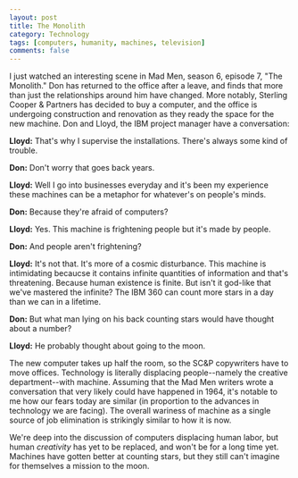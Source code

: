 ```yaml
---
layout: post
title: The Monolith
category: Technology
tags: [computers, humanity, machines, television]
comments: false
---
```


I just watched an interesting scene in Mad Men, season 6, episode 7, "The Monolith." Don has returned to the office after a leave, and finds that more than just the relationships around him have changed. More notably, Sterling Cooper & Partners has decided to buy a computer, and the office is undergoing construction and renovation as they ready the space for the new machine. Don and Lloyd, the IBM project manager have a conversation: 


<strong>Lloyd:</strong> That's why I supervise the installations. There's always some kind of trouble.

<strong>Don:</strong> Don't worry that goes back years.

<strong>Lloyd:</strong> Well I go into businesses everyday and it's been my experience these machines can be a metaphor for whatever's on people's minds.

<strong>Don:</strong> Because they're afraid of computers?

<strong>Lloyd:</strong> Yes. This machine is frightening people but it's made by people.

<strong>Don:</strong> And people aren't frightening?

<strong>Lloyd:</strong> It's not that. It's more of a cosmic disturbance. This machine is intimidating becaucse it contains infinite quantities of information and that's threatening. Because human existence is finite. But isn't it god-like that we've mastered the infinite? The IBM 360 can count more stars in a day than we can in a lifetime.

<strong>Don:</strong> But what man lying on his back counting stars would have thought about a number?

<strong>Lloyd:</strong> He probably thought about going to the moon.



The new computer takes up half the room, so the SC&P copywriters have to move offices. Technology is literally displacing people--namely the creative department--with machine. Assuming that the Mad Men writers wrote a conversation that very likely could have happened in 1964, it's notable to me how our fears today are similar (in proportion to the advances in technology we are facing). The overall wariness of machine as a single source of job elimination is strikingly similar to how it is now. 

We're deep into the discussion of computers displacing human labor, but human <em>creativity</em> has yet to be replaced, and won't be for a long time yet. Machines have gotten better at counting stars, but they still can't imagine for themselves a mission to the moon.